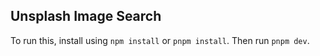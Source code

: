 ## Unsplash Image Search

To run this, install using `npm install` or `pnpm install`. Then run `pnpm dev`.